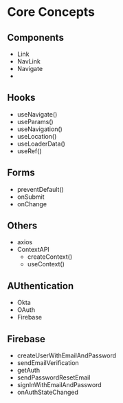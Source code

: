 # Core Concepts
## Components
- Link
- NavLink
- Navigate
-
## Hooks
- useNavigate()
- useParams()
- useNavigation()
- useLocation()
- useLoaderData()
- useRef()

## Forms
- preventDefault()
- onSubmit
- onChange

## Others
- axios
- ContextAPI
    - createContext()
    - useContext()

## AUthentication
- Okta
- OAuth
- Firebase

## Firebase
- createUserWithEmailAndPassword
- sendEmailVerification
- getAuth
- sendPasswordResetEmail
- signInWithEmailAndPassword
- onAuthStateChanged
